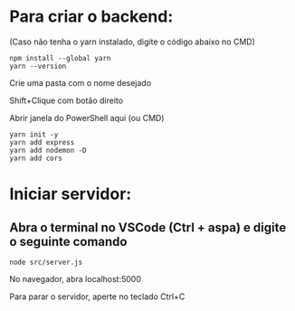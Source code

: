 # Para criar o backend:

(Caso não tenha o yarn instalado, digite o código abaixo no CMD)
```
npm install --global yarn
yarn --version
```


Crie uma pasta com o nome desejado

Shift+Clique com botão direito

Abrir janela do PowerShell aqui (ou CMD)
```
yarn init -y
yarn add express
yarn add nodemon -D
yarn add cors
```

# Iniciar servidor:
## Abra o terminal no VSCode (Ctrl + aspa) e digite o seguinte comando
```
node src/server.js
```

No navegador, abra localhost:5000

Para parar o servidor, aperte no teclado Ctrl+C